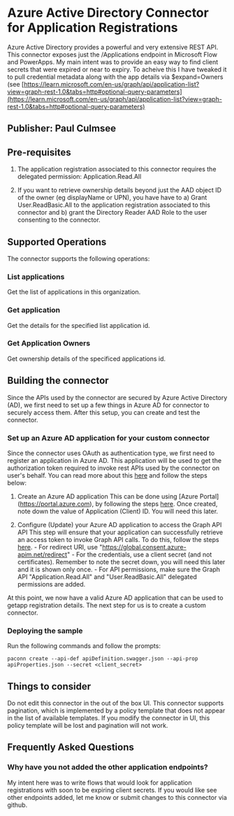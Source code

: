 # Azure Active Directory Connector for Application Registrations
Azure Active Directory provides a powerful and very extensive REST API. This connector exposes just the /Applications endpoint in Microsoft Flow and PowerApps. My main intent was to provide an easy way to find client secrets that were expired or near to expiry. To acheive this I have tweaked it to pull credential metadata along with the app details via $expand=Owners (see [https://learn.microsoft.com/en-us/graph/api/application-list?view=graph-rest-1.0&tabs=http#optional-query-parameters](https://learn.microsoft.com/en-us/graph/api/application-list?view=graph-rest-1.0&tabs=http#optional-query-parameters)

## Publisher: Paul Culmsee

## Pre-requisites
1. The application registration associated to this connector requires the delegated permission: Application.Read.All

2. If you want to retrieve ownership details beyond just the AAD object ID of the owner (eg displayName or UPN), you have have to a) Grant User.ReadBasic.All to the application registration associated to this connector and b) grant the Directory Reader AAD Role to the user consenting to the connector.  

## Supported Operations
The connector supports the following operations:

### List applications
Get the list of applications in this organization.

### Get application
Get the details for the specified list application id.

### Get Application Owners
Get ownership details of the specificed applications id.

## Building the connector

Since the APIs used by the connector are secured by Azure Active Directory (AD), we first need to set up a few things in Azure AD for connector to securely access them. After this setup, you can create and test the connector.

### Set up an Azure AD application for your custom connector

Since the connector uses OAuth as authentication type, we first need to register an application in Azure AD. This application will be used to get the authorization token required to invoke rest APIs used by the connector on user's behalf. You can read more about this [here](https://docs.microsoft.com/en-us/azure/active-directory/develop/authentication-scenarios) and follow the steps below:

1. Create an Azure AD application
   This can be done using [Azure Portal] (https://portal.azure.com), by following the steps [here](https://docs.microsoft.com/en-us/azure/active-directory/develop/quickstart-register-app). Once created, note down the value of Application (Client) ID. You will need this later.

2. Configure (Update) your Azure AD application to access the Graph API API
   This step will ensure that your application can successfully retrieve an access token to invoke Graph API calls. To do this, follow the steps [here](https://docs.microsoft.com/en-us/azure/active-directory/develop/quickstart-configure-app-access-web-apis). - For redirect URI, use "https://global.consent.azure-apim.net/redirect" - For the credentials, use a client secret (and not certificates). Remember to note the secret down, you will need this later and it is shown only once. - For API permissions, make sure the Graph API "Application.Read.All" and "User.ReadBasic.All" delegated permissions are added.

At this point, we now have a valid Azure AD application that can be used to getapp registration details. The next step for us is to create a custom connector.

### Deploying the sample

Run the following commands and follow the prompts:

```paconn
paconn create --api-def apiDefinition.swagger.json --api-prop apiProperties.json --secret <client_secret>
```

## Things to consider
Do not edit this connector in the out of the box UI. This connector supports pagination, which is implemented by a policy template that does not appear in the list of available templates. If you modify the connector in UI, this policy template will be lost and pagination will not work. 

## Frequently Asked Questions
### Why have you not added the other application endpoints?
My intent here was to write flows that would look for application registrations with soon to be expiring client secrets. If you would like see other endpoints added, let me know or submit changes to this connector via github. 

